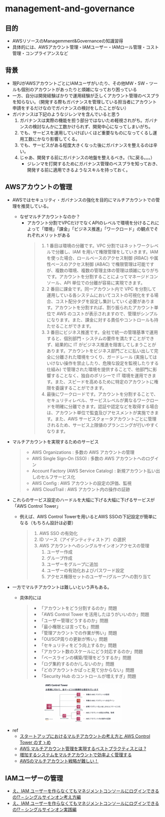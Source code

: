 # management-and-governance
## 目的
* AWSリソースのManagemment&Governanceの知識習得
* 具体的には、AWSアカウント管理・IAMユーザー・IAMロール管理・コスト管理・コンプライアンスなど
## 背景
* 現PJがAWSアカウントごとにIAMユーザがいたり、その他MW・SW・ツールも個別のアカウントがあったりと煩雑になっており困っている
* 一方、自分は開発経験ばかりで運用経験が乏しくアカウント管理のベスプラを知らない。（開発する際もガバナンスを管理している担当者にアカウント申請をするだけなのでガバナンスの検討をしたことがない）
* ガバナンスは下記のようなジレンマを含んでいると思う
    1. ガバナンスは実際の機能を担う部分ではないため軽視されがち。ガバナンスの検討なんかに工数かけられず、開発中心になってしまいがち。
    1. でも、サービスを運用していけばいくほど重要なものになってくるし運用工数にかなり影響してくる。
    1. でも、サービスがある程度大きくなった後にガバナンスを整えるのは辛い。
    1. じゃあ、開発する前にガバナンスの地盤を整えるべき。（1に戻る。。。）
        * ジレンマを打開するためにガバナンス管理のベスプラを知っておき、開発する前に適用できるようなスキルを持っておく。

## AWSアカウントの管理
* AWSではセキュリティ・ガバナンスの強化を目的にマルチアカウントでの管理を推奨している。
    * なぜマルチアカウントなのか？
        * アカウント分割でVPCだけでなくAPIのレベルで環境を分けるこれによって「環境」「課金」「ビジネス推進」「ワークロード」の観点でそれぞれメリットがある
            >1. 1 番目は環境の分離です。VPC 分割ではネットワークレベルで分離し、IAM を用いて権限管理をしていきます。IAM を使った場合、ロールベースのアクセス制御 (RBAC) や属性ベースのアクセス制御 (ABAC) で権限管理は可能ですが、複数の環境、複数の管理主体の管理は煩雑になりがちです。アカウントを分割することによってマネージドコンソール、API 単位での分離が容易に実現できます。
            >1. 2 番目に課金です。同一アカウント内で VPC を分割して運用している各システムにおいてコストの可視化をする場合、コスト配分タグを設定し集計していく必要があります。アカウントを分割すれば、割り振られたアカウント単位で AWS のコストが表示されますので、管理がシンプルになります。また、課金に対する責任やコントロールも持たせることができます。
            >1. 3 番目にビジネス推進です。全社で統一の管理基準で運用すると、個別部門・システムの要件を満たすことができず、結果的に IT がビジネス推進を阻害してしまうことがあります。アカウントをビジネス部門ごとに払い出して完全に分離された環境をつくり、ガードレール (実施してはいけない操作を禁止したり、危険な設定を監視したりする仕組み) で管理された環境を提供することで、他部門に影響することなく、独自のポリシーで IT 環境を運用できます。また、スピードを高めるために特定のアカウントに権限を委譲することができます。
            >1. 最後にワークロードです。アカウントを分割することで、セキュリティレベル、サービスレベルが異なるワークロードを明確に分離できます。認証や認定などを取得する場合は、アカウント単位で監査及びアセスメントが実施できます。また、AWS サービスクォータアカウントごとに管理されるため、サービス上限値のプランニングが行いやすくなります。

* マルチアカウントを実現するためのサービス
    >* AWS Organizations : 多数の AWS アカウントの管理
    >* AWS Single Sign-On (SSO) : 多数の AWS アカウントへのログイン
    >* Account Factory (AWS Service Catalog) : 新規アカウント払い出しのセルフサービス化
    >* AWS Config : AWS アカウントの設定の評価、監視
    >* AWS CloudTrail : AWS アカウント内の操作の証跡
* これらのサービス設定のハードルを大幅に下げる大幅に下げるサービスが「AWS Control Tower」
    * 例えば、AWS Control Towerを用いるとAWS SSOの下記設定が簡単になる（もちろん設計は必要）
        >1. AWS SSO の有効化
        >1. ID ソース（アイデンティティストア）の選択
        >1. AWS アカウントへのシングルサインオンアクセスの管理
        >    1. ユーザー作成
        >    1. グループ作成
        >    1. ユーザーをグループに追加
        >    1. ユーザーの有効化およびパスワード設定
        >    1. アクセス権限セットのユーザー/グループへの割り当て


* 一方でマルチアカウントは難しいという声もある。
    * 具体的には
        >* 「アカウントをどう分割するのか」問題
        >* 「AWS Control Tower を活用したほうがいいのか」問題
        >* 「ユーザー管理どうするのか」問題
        >* 「最小権限とは言っても」問題
        >* 「管理アカウントでの作業が怖い」問題
        >* 「OU/SCP周りの更新が怖い」問題
        >* 「セキュリティをどう向上するか」問題
        >* 「アカウント数のスケールにどう対応するのか」問題
        >* 「ベースラインの構築/管理をどうするか」問題
        >* 「ログ集約するのか/しないのか」問題
        >* 「どのアカウントかぱっと見て分からない」問題
        >* 「Security Hub のコントロールが増えすぎ」問題

<!-- <img src='./img/README_2022-11-13-17-08-17.png' width='50%' style='display: block; margin: auto;'> -->
<p align='center'><img src='./img/README_2022-11-13-17-14-29.png' width='50%'></p>

* ref
    * [スタートアップにおけるマルチアカウントの考え方と AWS Control Tower のすゝめ](https://aws.amazon.com/jp/blogs/startup/multi-accounts-and-control-tower/)
    * [AWS マルチアカウント管理を実現するベストプラクティスとは ?](https://aws.amazon.com/jp/builders-flash/202007/multi-accounts-best-practice/?awsf.filter-name=*all)
    * [増加するシステムをマルチアカウントで効率よく管理する](https://d1.awsstatic.com/events/jp/2020/innovate/pdf/S-7_AWSInnovate_Online_Conference_2020_Spring_MultiAccount.pdf)
    * [AWSのマルチアカウント戦略が難しい！](https://dev.classmethod.jp/articles/aws-multiaccount-muzu/)
## IAMユーザーの管理
* [え、IAM ユーザーを作らなくてもマネジメントコンソールにログインできるの!? – シングルサインオン考え方編](https://aws.amazon.com/jp/blogs/startup/techblog-iam-sso-concept/)
* [え、IAM ユーザーを作らなくてもマネジメントコンソールにログインできるの!? – シングルサインオン実践編](https://aws.amazon.com/jp/blogs/startup/techblog-iam-sso-practice/)


<script src="https://blz-soft.github.io/md_style/release/v1.2/md_style.js" ></script>